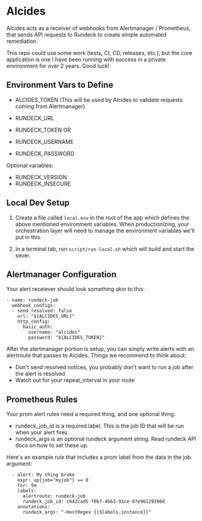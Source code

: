 # Alcides

Alcides acts as a receiver of webhooks from Alertmanager / Prometheus, that sends API requests to Rundeck to create simple automated remediation.

This repo could use some work (tests, CI, CD, releases, etc.), but the core application is one I have been running with success in a private environment for over 2 years. Good luck!

## Environment Vars to Define

- ALCIDES_TOKEN (This will be used by Alcides to validate requests coming from Alertmanager)
- RUNDECK_URL

- RUNDECK_TOKEN
OR
- RUNDECK_USERNAME
- RUNDECK_PASSWORD

Optional variables:
- RUNDECK_VERSION
- RUNDECK_INSECURE

## Local Dev Setup

1. Create a file called `local.env` in the root of the app which defines the above mentioned environment variables. When productionizing, your orchestration layer will need to manage the environment variables we'll put in this.

2. In a terminal tab, run `script/run-local.sh` which will build and start the sever.


## Alertmanager Configuration

Your alert receiever should look something akin to this:

```
- name: rundeck-job
  webhook_configs:
  - send_resolved: false
    url: "${ALCIDES_URL}"
    http_config:
      basic_auth:
        username: "alcides"
        password: "${ALCIDES_TOKEN}"
```

After the alertmanager portion is setup, you can simply write alerts with an alertroute that passes to Alcides. Things we recommend to think about: 
- Don't send resolved notices, you probably don't want to run a job after the alert is resolved
- Watch out for your repeat_interval in your route

## Prometheus Rules

Your prom alert rules need a required thing, and one optional thing.

- rundeck_job_id is a required label. This is the job ID that will be run when your alert fires
- rundeck_args is an optional rundeck argument string. Read rundeck API docs on how to set these up.

Here's an example rule that includes a prom label from the data in the job argument:

```
  - alert: My thing broke
    expr: up{job="myjob"} == 0
    for: 5m
    labels:
      alertroute: rundeck-job
      rundeck_job_id: c642cad5-f0b7-4b63-91ce-97e96129390d
    annotations:
      rundeck_args: "-HostRegex {{$labels.instance}}"
```

